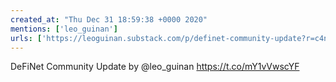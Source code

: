 ```yaml
---
created_at: "Thu Dec 31 18:59:38 +0000 2020"
mentions: ['leo_guinan']
urls: ['https://leoguinan.substack.com/p/definet-community-update?r=c4nu3&utm_campaign=post&utm_medium=web&utm_source=twitter']
---
```


DeFiNet Community Update by @leo_guinan https://t.co/mY1vVwscYF